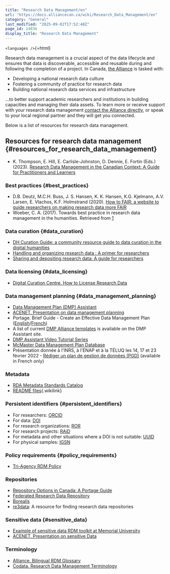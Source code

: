 ```yaml
---
title: "Research Data Management/en"
url: "https://docs.alliancecan.ca/wiki/Research_Data_Management/en"
category: "General"
last_modified: "2025-09-02T17:52:48Z"
page_id: 14836
display_title: "Research Data Management"
---
```


`<languages />`{=html}

Research data management is a crucial aspect of the data lifecycle and ensures that data is discoverable, accessible and reusable during and following the completion of a project. In Canada, [the Alliance](https://alliancecan.ca/) is tasked with:

- Developing a national research data culture
- Fostering a community of practice for research data
- Building national research data services and infrastructure

\...to better support academic researchers and institutions in building capacities and managing their data assets. To learn more or receive support with your research data management [contact the Alliance directly](https://alliancecan.ca/en/contact-us), or speak to your local regional partner and they will get you connected.

Below is a list of resources for research data management.

## Resources for research data management {#resources_for_research_data_management}

- K. Thompson, E. Hill, E. Carlisle-Johnston, D. Dennie, E. Fortin (Eds.) (2023). [Research Data Management in the Canadian Context: A Guide for Practitioners and Learners](https://ecampusontario.pressbooks.pub/canadardm)

### Best practices {#best_practices}

- D.B. Deutz, M.C.H. Buss, J. S. Hansen, K. K. Hansen, K.G. Kjelmann, A.V. Larsen, E. Vlachos, K.F. Holmstrand (2020). [How to FAIR: a website to guide researchers on making research data more FAIR](https://doi.org/10.5281/zenodo.3712065)
- Woeber, C. A. (2017). Towards best practice in research data management in the humanities. Retrieved from [1](https://researcharchive.vuw.ac.nz/handle/10063/6620)

### Data curation {#data_curation}

- [DH Curation Guide: a community resource guide to data curation in the digital humanities](https://archive.mith.umd.edu/dhcuration-guide/guide.dhcuration.org/about/)
- [Handling and organizing research data : A primer for researchers](https://alliance-rdm-gdr.github.io/CUR_Res_OrganizeData/RDM_OrganizeData_en.html#/title-slide)
- [Sharing and depositing research data: A guide for researchers](https://alliance-rdm-gdr.github.io/CUR_Res_DepositingData/RDM_DepositingData_en.html#/title-slide)

### Data licensing {#data_licensing}

- [Digital Curation Centre. How to License Research Data](https://www.dcc.ac.uk/guidance/how-guides/license-research-data)

### Data management planning {#data_management_planning}

- [Data Management Plan (DMP) Assistant](https://dmp-pgd.ca/)
- [ACENET. Presentation on data management planning](https://www.youtube.com/watch?v=hphNY4poXbE)
- Portage. Brief Guide - Create an Effective Data Management Plan ([English](https://doi.org/10.5281/zenodo.4004956)/[French](https://doi.org/10.5281/zenodo.4012727))
- A list of current [DMP Alliance templates](https://dmp-pgd.ca/public_templates) is available on the DMP Assistant site.
- [DMP Assistant Video Tutorial Series](https://youtube.com/playlist?list=PL2jE_DQZemnWs5Qb3mBrbYXAaylF5mTUv&feature=shared)
- [McMaster Data Management Plan Database](https://rdm.mcmaster.ca/dmps)
- Présentation donnée à l'INRS, à l'ENAP et à la TÉLUQ les 14, 17 et 23 février 2022 - [Rédiger un plan de gestion de données (PGD)](https://youtu.be/Jpd7bpnzgLw?feature=shared) (available in French only)

### Metadata

- [RDA Metadata Standards Catalog](https://rdamsc.bath.ac.uk/)
- [README files](https://docs.alliancecan.ca/README_files "README files"){.wikilink}

### Persistent identifiers {#persistent_identifiers}

- For researchers: [ORCID](https://orcid.org/)
- For data: [DOI](https://www.doi.org/)
- For research organizations: [ROR](https://ror.org/)
- For research projects: [RAiD](https://www.raid.org.au/)
- For metadata and other situations where a DOI is not suitable: [UUID](https://en.wikipedia.org/wiki/Universally_unique_identifier)
- For physical samples: [IGSN](https://www.igsn.org/)

### Policy requirements {#policy_requirements}

- [Tri-Agency RDM Policy](https://science.gc.ca/site/science/en/interagency-research-funding/policies-and-guidelines/research-data-management/tri-agency-research-data-management-policy)

### Repositories

- [Repository Options in Canada: A Portage Guide](https://doi.org/10.5281/zenodo.3966348)
- [Federated Research Data Repository](https://www.frdr-dfdr.ca/repo/?locale=en)
- [Borealis](https://borealisdata.ca/)
- [re3data](https://www.re3data.org/): A resource for finding research data repositories

### Sensitive data {#sensitive_data}

- [Example of sensitive data RDM toolkit at Memorial University](https://guides.library.mun.ca/c.php?g=502039&p=5059458)
- [ACENET. Presentation on sensitive Data](https://www.youtube.com/watch?v=u9rv9L4ZRpY)

### Terminology

- [Alliance. Bilingual RDM Glossary](https://alliancecan.ca/en/services/research-data-management/learning-and-training/glossaries)
- [Codata. Research Data Management Terminology](https://codata.org/initiatives/data-science-and-stewardship/rdm-terminology-wg/rdm-terminology/)
